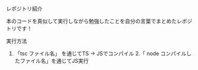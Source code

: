 レポジトリ紹介

本のコードを真似して実行しながら勉強したことを自分の言葉でまとめたレポジトリです！

実行方法
1. 「tsc ファイル名」 を通じてTS → JSでコンパイル
2.「 node コンパイルしたファイル名」を通じてJS実行

